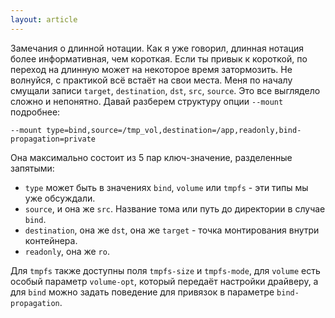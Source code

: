 ```yaml
---
layout: article
---
```


Замечания о длинной нотации. Как я уже говорил, длинная нотация более информативная, чем короткая. Если ты привык к короткой, по переход на длинную может на некоторое время затормозить. Не волнуйся, с практикой всё встаёт на свои места. Меня по началу смущали записи `target`, `destination`, `dst`, `src`, `source`. Это все выглядело сложно и непонятно. Давай разберем структуру опции `--mount` подробнее:

```
--mount type=bind,source=/tmp_vol,destination=/app,readonly,bind-propagation=private
```

Она максимально состоит из 5 пар ключ-значение, разделенные запятыми:

- `type` может быть в значениях `bind`, `volume` или `tmpfs` - эти типы мы уже обсуждали.
- `source`, и она же `src`. Название тома или путь до директории в случае `bind`.
- `destination`, она же `dst`, она же `target` - точка монтирования внутри контейнера.
- `readonly`, она же `ro`.

Для `tmpfs` также доступны поля `tmpfs-size` и `tmpfs-mode`, для `volume` есть особый параметр `volume-opt`, который передаёт настройки драйверу, а для `bind` можно задать поведение для привязок в параметре `bind-propagation`.
